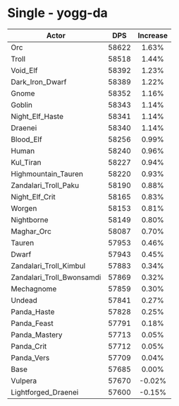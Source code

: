 # Single - yogg-da
| Actor | DPS | Increase |
|---|:---:|:---:|
|Orc|58622|1.63%|
|Troll|58518|1.44%|
|Void_Elf|58392|1.23%|
|Dark_Iron_Dwarf|58389|1.22%|
|Gnome|58352|1.16%|
|Goblin|58343|1.14%|
|Night_Elf_Haste|58341|1.14%|
|Draenei|58340|1.14%|
|Blood_Elf|58256|0.99%|
|Human|58240|0.96%|
|Kul_Tiran|58227|0.94%|
|Highmountain_Tauren|58220|0.93%|
|Zandalari_Troll_Paku|58190|0.88%|
|Night_Elf_Crit|58165|0.83%|
|Worgen|58153|0.81%|
|Nightborne|58149|0.80%|
|Maghar_Orc|58087|0.70%|
|Tauren|57953|0.46%|
|Dwarf|57943|0.45%|
|Zandalari_Troll_Kimbul|57883|0.34%|
|Zandalari_Troll_Bwonsamdi|57869|0.32%|
|Mechagnome|57859|0.30%|
|Undead|57841|0.27%|
|Panda_Haste|57828|0.25%|
|Panda_Feast|57791|0.18%|
|Panda_Mastery|57713|0.05%|
|Panda_Crit|57712|0.05%|
|Panda_Vers|57709|0.04%|
|Base|57685|0.00%|
|Vulpera|57670|-0.02%|
|Lightforged_Draenei|57600|-0.15%|
